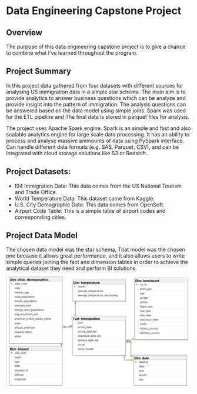# Data Engineering Capstone Project

## Overview
The purpose of this data engineering capstone project is to give a chance to combine what I've learned throughout the program.

## Project Summary
In this project data gathered from four datasets with different sources for analysing US immigration data in a simple star schema. The main aim is to provide analytics to answer business questions which can be analyze and provide insight into the pattern of immigration. The analysis questions can be answered based on the data model using simple joins. Spark was used for the ETL pipeline and The final data is stored in parquet files for analysis.

The project uses Apache Spark engine. Spark is an simple and fast and also scalable analytics engine for large scale data processing. It has an ability to process and analyse massive ammounts of data using PySpark interface. Can handle different data formats (e.g. SAS, Parquet, CSV), and can be integrated with cloud storage solutions like S3 or Redshift.

## Project Datasets:

- I94 Immigration Data: This data comes from the US National Tourism and Trade Office. 
- World Temperature Data: This dataset came from Kaggle.
- U.S. City Demographic Data: This data comes from OpenSoft.
- Airport Code Table: This is a simple table of airport codes and corresponding cities.

## Project Data Model
The chosen data model was the star schema, That model was the chosen one because it allows great performance, and it also allows users to write simple queries joining the fact and dimension tables in order to achieve the analytical dataset they need and perform BI solutions.

![the data model](https://github.com/israahamdy/DataEngineering-Capstone-Project/blob/main/capstone%20data%20model.jpg)
